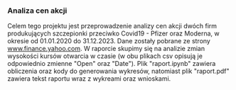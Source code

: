 ### Analiza cen akcji 

Celem tego projektu jest przeprowadzenie analizy cen akcji dwóch firm produkujących szczepionki przeciwko Covid19 - Pfizer oraz Moderna, w okresie od 01.01.2020 do 31.12.2023.
Dane zostały pobrane ze strony www.finance.yahoo.com.
W raporcie skupimy się na analizie zmian wysokości kursów otwarcia w czasie (w obu plikach csv opisują je odpowiednio zmienne "Open" oraz "Date"). 
Plik "raport.ipynb" zawiera obliczenia oraz kody do generowania wykresów, natomiast plik "raport.pdf" zawiera tekst raportu wraz z wykreami oraz wnioskami.
